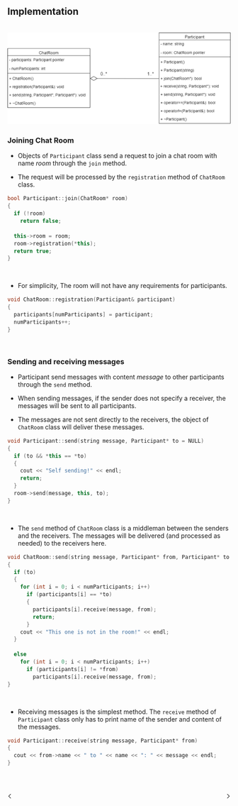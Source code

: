 ## Implementation

<br/>

<img src="../assets/img/03_Class_Diagram.png"/>

<br/>

### Joining Chat Room

- Objects of ```Participant``` class send a request to join a chat room with name *room* through the ```join``` method.


- The request will be processed by the ```registration``` method of ```ChatRoom``` class.

```c++
bool Participant::join(ChatRoom* room)
{
  if (!room)
    return false;

  this->room = room;
  room->registration(*this);
  return true;
}
```
  
<br/>

- For simplicity, The room will not have any requirements for participants.

```c++
void ChatRoom::registration(Participant& participant)
{
  participants[numParticipants] = participant;
  numParticipants++;
}

```

<br/>

### Sending and receiving messages


- Participant send messages with content *message* to other participants through the ```send``` method.

- When sending messages, if the sender does not specify a receiver, the messages will be sent to all participants.

- The messages are not sent directly to the receivers, the object of ```ChatRoom``` class will deliver these messages.

```c++
void Participant::send(string message, Participant* to = NULL)
{
  if (to && *this == *to)
  {
    cout << "Self sending!" << endl;
    return;
  }
  room->send(message, this, to);
}
```
<br/>

- The ```send``` method of ```ChatRoom``` class is a middleman between the senders and the receivers. The messages will be delivered (and processed as needed) to the receivers here.

```c++
void ChatRoom::send(string message, Participant* from, Participant* to = NULL)
{
  if (to)
  {
    for (int i = 0; i < numParticipants; i++)
      if (participants[i] == *to)
      {
        participants[i].receive(message, from);
        return;
      }
    cout << "This one is not in the room!" << endl;
  }

  else
    for (int i = 0; i < numParticipants; i++)
      if (participants[i] != *from)
        participants[i].receive(message, from);
}
```

<br/>

- Receiving messages is the simplest method. The ```receive``` method of ```Participant``` class only has to print name of the sender and content of the messages.

```c++
void Participant::receive(string message, Participant* from)
{
  cout << from->name << " to " << name << ": " << message << endl;
}
```

<br/>
<br/>

[<img align="left" width="2%" src="./../assets/icon/previous.png"/>](./P02_Structure.md "Structure")
[<img align="right" width="2%" src="./../assets/icon/next.png"/>](./P04_Pros_and_Cons.md "Pros and Cons")